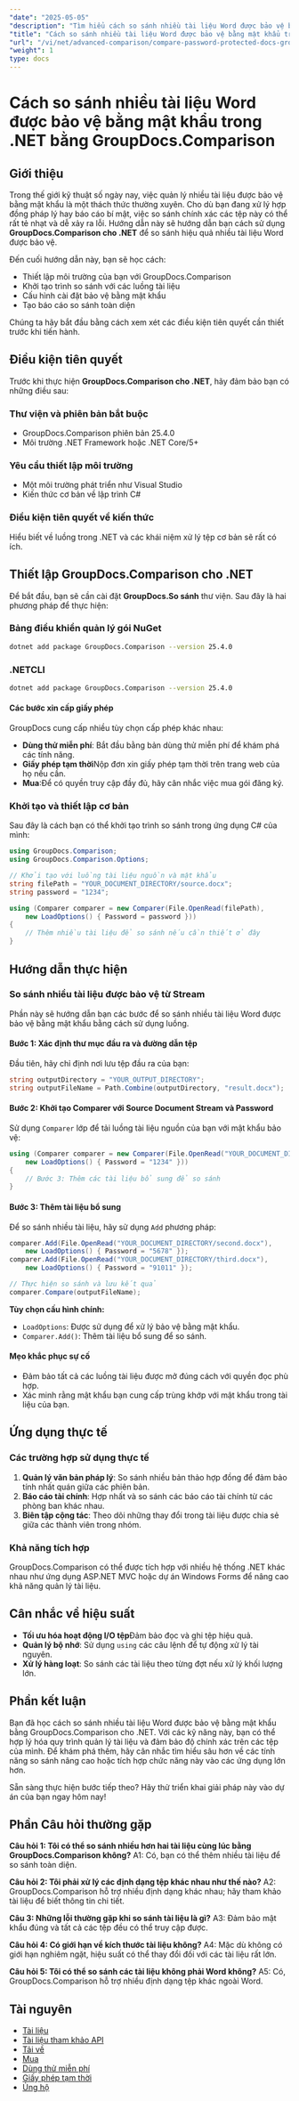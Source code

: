 ```yaml
---
"date": "2025-05-05"
"description": "Tìm hiểu cách so sánh nhiều tài liệu Word được bảo vệ bằng mật khẩu một cách liền mạch bằng GroupDocs.Comparison cho .NET. Thực hiện theo hướng dẫn từng bước này với các ví dụ về mã và ứng dụng thực tế."
"title": "Cách so sánh nhiều tài liệu Word được bảo vệ bằng mật khẩu trong .NET bằng GroupDocs.Comparison"
"url": "/vi/net/advanced-comparison/compare-password-protected-docs-groupdocs-dotnet/"
"weight": 1
type: docs
---
```

# Cách so sánh nhiều tài liệu Word được bảo vệ bằng mật khẩu trong .NET bằng GroupDocs.Comparison

## Giới thiệu
Trong thế giới kỹ thuật số ngày nay, việc quản lý nhiều tài liệu được bảo vệ bằng mật khẩu là một thách thức thường xuyên. Cho dù bạn đang xử lý hợp đồng pháp lý hay báo cáo bí mật, việc so sánh chính xác các tệp này có thể rất tẻ nhạt và dễ xảy ra lỗi. Hướng dẫn này sẽ hướng dẫn bạn cách sử dụng **GroupDocs.Comparison cho .NET** để so sánh hiệu quả nhiều tài liệu Word được bảo vệ.

Đến cuối hướng dẫn này, bạn sẽ học cách:
- Thiết lập môi trường của bạn với GroupDocs.Comparison
- Khởi tạo trình so sánh với các luồng tài liệu
- Cấu hình cài đặt bảo vệ bằng mật khẩu
- Tạo báo cáo so sánh toàn diện

Chúng ta hãy bắt đầu bằng cách xem xét các điều kiện tiên quyết cần thiết trước khi tiến hành.

## Điều kiện tiên quyết
Trước khi thực hiện **GroupDocs.Comparison cho .NET**, hãy đảm bảo bạn có những điều sau:

### Thư viện và phiên bản bắt buộc
- GroupDocs.Comparison phiên bản 25.4.0
- Môi trường .NET Framework hoặc .NET Core/5+

### Yêu cầu thiết lập môi trường
- Một môi trường phát triển như Visual Studio
- Kiến thức cơ bản về lập trình C#

### Điều kiện tiên quyết về kiến thức
Hiểu biết về luồng trong .NET và các khái niệm xử lý tệp cơ bản sẽ rất có ích.

## Thiết lập GroupDocs.Comparison cho .NET
Để bắt đầu, bạn sẽ cần cài đặt **GroupDocs.So sánh** thư viện. Sau đây là hai phương pháp để thực hiện:

### Bảng điều khiển quản lý gói NuGet
```bash
dotnet add package GroupDocs.Comparison --version 25.4.0
```

### .NETCLI
```bash
dotnet add package GroupDocs.Comparison --version 25.4.0
```

#### Các bước xin cấp giấy phép
GroupDocs cung cấp nhiều tùy chọn cấp phép khác nhau:
- **Dùng thử miễn phí**: Bắt đầu bằng bản dùng thử miễn phí để khám phá các tính năng.
- **Giấy phép tạm thời**Nộp đơn xin giấy phép tạm thời trên trang web của họ nếu cần.
- **Mua**:Để có quyền truy cập đầy đủ, hãy cân nhắc việc mua gói đăng ký.

### Khởi tạo và thiết lập cơ bản
Sau đây là cách bạn có thể khởi tạo trình so sánh trong ứng dụng C# của mình:

```csharp
using GroupDocs.Comparison;
using GroupDocs.Comparison.Options;

// Khởi tạo với luồng tài liệu nguồn và mật khẩu
string filePath = "YOUR_DOCUMENT_DIRECTORY/source.docx";
string password = "1234";

using (Comparer comparer = new Comparer(File.OpenRead(filePath), 
    new LoadOptions() { Password = password }))
{
    // Thêm nhiều tài liệu để so sánh nếu cần thiết ở đây
}
```

## Hướng dẫn thực hiện
### So sánh nhiều tài liệu được bảo vệ từ Stream
Phần này sẽ hướng dẫn bạn các bước để so sánh nhiều tài liệu Word được bảo vệ bằng mật khẩu bằng cách sử dụng luồng.

#### Bước 1: Xác định thư mục đầu ra và đường dẫn tệp
Đầu tiên, hãy chỉ định nơi lưu tệp đầu ra của bạn:

```csharp
string outputDirectory = "YOUR_OUTPUT_DIRECTORY";
string outputFileName = Path.Combine(outputDirectory, "result.docx");
```

#### Bước 2: Khởi tạo Comparer với Source Document Stream và Password
Sử dụng `Comparer` lớp để tải luồng tài liệu nguồn của bạn với mật khẩu bảo vệ:

```csharp
using (Comparer comparer = new Comparer(File.OpenRead("YOUR_DOCUMENT_DIRECTORY/source.docx"), 
    new LoadOptions() { Password = "1234" }))
{
    // Bước 3: Thêm các tài liệu bổ sung để so sánh
}
```

#### Bước 3: Thêm tài liệu bổ sung
Để so sánh nhiều tài liệu, hãy sử dụng `Add` phương pháp:

```csharp
comparer.Add(File.OpenRead("YOUR_DOCUMENT_DIRECTORY/second.docx"), 
    new LoadOptions() { Password = "5678" });
comparer.Add(File.OpenRead("YOUR_DOCUMENT_DIRECTORY/third.docx"), 
    new LoadOptions() { Password = "91011" });

// Thực hiện so sánh và lưu kết quả
comparer.Compare(outputFileName);
```

**Tùy chọn cấu hình chính:**
- `LoadOptions`: Được sử dụng để xử lý bảo vệ bằng mật khẩu.
- `Comparer.Add()`: Thêm tài liệu bổ sung để so sánh.

#### Mẹo khắc phục sự cố
- Đảm bảo tất cả các luồng tài liệu được mở đúng cách với quyền đọc phù hợp.
- Xác minh rằng mật khẩu bạn cung cấp trùng khớp với mật khẩu trong tài liệu của bạn.

## Ứng dụng thực tế
### Các trường hợp sử dụng thực tế
1. **Quản lý văn bản pháp lý**: So sánh nhiều bản thảo hợp đồng để đảm bảo tính nhất quán giữa các phiên bản.
2. **Báo cáo tài chính**: Hợp nhất và so sánh các báo cáo tài chính từ các phòng ban khác nhau.
3. **Biên tập cộng tác**: Theo dõi những thay đổi trong tài liệu được chia sẻ giữa các thành viên trong nhóm.

### Khả năng tích hợp
GroupDocs.Comparison có thể được tích hợp với nhiều hệ thống .NET khác nhau như ứng dụng ASP.NET MVC hoặc dự án Windows Forms để nâng cao khả năng quản lý tài liệu.

## Cân nhắc về hiệu suất
- **Tối ưu hóa hoạt động I/O tệp**Đảm bảo đọc và ghi tệp hiệu quả.
- **Quản lý bộ nhớ**: Sử dụng `using` các câu lệnh để tự động xử lý tài nguyên.
- **Xử lý hàng loạt**: So sánh các tài liệu theo từng đợt nếu xử lý khối lượng lớn.

## Phần kết luận
Bạn đã học cách so sánh nhiều tài liệu Word được bảo vệ bằng mật khẩu bằng GroupDocs.Comparison cho .NET. Với các kỹ năng này, bạn có thể hợp lý hóa quy trình quản lý tài liệu và đảm bảo độ chính xác trên các tệp của mình. Để khám phá thêm, hãy cân nhắc tìm hiểu sâu hơn về các tính năng so sánh nâng cao hoặc tích hợp chức năng này vào các ứng dụng lớn hơn.

Sẵn sàng thực hiện bước tiếp theo? Hãy thử triển khai giải pháp này vào dự án của bạn ngay hôm nay!

## Phần Câu hỏi thường gặp
**Câu hỏi 1: Tôi có thể so sánh nhiều hơn hai tài liệu cùng lúc bằng GroupDocs.Comparison không?**
A1: Có, bạn có thể thêm nhiều tài liệu để so sánh toàn diện.

**Câu hỏi 2: Tôi phải xử lý các định dạng tệp khác nhau như thế nào?**
A2: GroupDocs.Comparison hỗ trợ nhiều định dạng khác nhau; hãy tham khảo tài liệu để biết thông tin chi tiết.

**Câu 3: Những lỗi thường gặp khi so sánh tài liệu là gì?**
A3: Đảm bảo mật khẩu đúng và tất cả các tệp đều có thể truy cập được.

**Câu hỏi 4: Có giới hạn về kích thước tài liệu không?**
A4: Mặc dù không có giới hạn nghiêm ngặt, hiệu suất có thể thay đổi đối với các tài liệu rất lớn.

**Câu hỏi 5: Tôi có thể so sánh các tài liệu không phải Word không?**
A5: Có, GroupDocs.Comparison hỗ trợ nhiều định dạng tệp khác ngoài Word.

## Tài nguyên
- [Tài liệu](https://docs.groupdocs.com/comparison/net/)
- [Tài liệu tham khảo API](https://reference.groupdocs.com/comparison/net/)
- [Tải về](https://releases.groupdocs.com/comparison/net/)
- [Mua](https://purchase.groupdocs.com/buy)
- [Dùng thử miễn phí](https://releases.groupdocs.com/comparison/net/)
- [Giấy phép tạm thời](https://purchase.groupdocs.com/temporary-license/)
- [Ủng hộ](https://forum.groupdocs.com/c/comparison/)